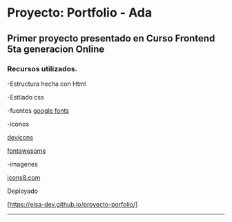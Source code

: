 # Proyecto: Portfolio - Ada
## Primer proyecto presentado en Curso Frontend 5ta generacion Online
### Recursos utilizados.

-Estructura hecha con Html

-Estilado css

-fuentes 
[google fonts](https://fonts.google.com/)

-iconos

[devicons](https://devicons.github.io/devicon/) 

[fontawesome](https://fontawesome.com/)

-imagenes 

[icons8.com](https://icons8.com/vector-creator/new)

Deployado

[https://elsa-dev.github.io/proyecto-porfolio/]

---